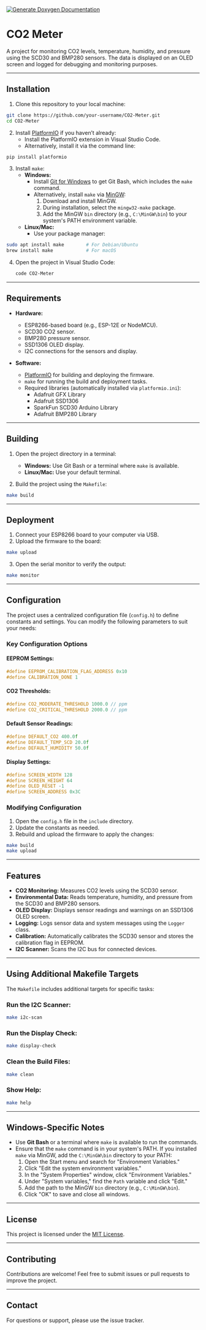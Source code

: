[![Generate Doxygen Documentation](https://github.com/nocona71/CO2-Meter/actions/workflows/doxygen.yml/badge.svg)](https://github.com/nocona71/CO2-Meter/actions/workflows/doxygen.yml)


# CO2 Meter

A project for monitoring CO2 levels, temperature, humidity, and pressure using the SCD30 and BMP280 sensors. The data is displayed on an OLED screen and logged for debugging and monitoring purposes.

---

## **Installation**

1. Clone this repository to your local machine:
```bash
git clone https://github.com/your-username/CO2-Meter.git
cd CO2-Meter
```

2. Install [PlatformIO](https://platformio.org/) if you haven’t already:
   - Install the PlatformIO extension in Visual Studio Code.
   - Alternatively, install it via the command line:
```bash
pip install platformio
```

3. Install `make`:
   - **Windows:**
     - Install [Git for Windows](https://gitforwindows.org/) to get Git Bash, which includes the `make` command.
     - Alternatively, install `make` via [MinGW](http://www.mingw.org/):
       1. Download and install MinGW.
       2. During installation, select the `mingw32-make` package.
       3. Add the MinGW `bin` directory (e.g., `C:\MinGW\bin`) to your system's PATH environment variable.
   - **Linux/Mac:**
     - Use your package manager:
```bash
sudo apt install make        # For Debian/Ubuntu
brew install make            # For macOS
```

4. Open the project in Visual Studio Code:
   ```bash
   code CO2-Meter
   ```

---

## **Requirements**

- **Hardware:**
  - ESP8266-based board (e.g., ESP-12E or NodeMCU).
  - SCD30 CO2 sensor.
  - BMP280 pressure sensor.
  - SSD1306 OLED display.
  - I2C connections for the sensors and display.

- **Software:**
  - [PlatformIO](https://platformio.org/) for building and deploying the firmware.
  - `make` for running the build and deployment tasks.
  - Required libraries (automatically installed via `platformio.ini`):
    - Adafruit GFX Library
    - Adafruit SSD1306
    - SparkFun SCD30 Arduino Library
    - Adafruit BMP280 Library

---

## **Building**

1. Open the project directory in a terminal:
   - **Windows:** Use Git Bash or a terminal where `make` is available.
   - **Linux/Mac:** Use your default terminal.

2. Build the project using the `Makefile`:
```bash
make build
```

---

## **Deployment**

1. Connect your ESP8266 board to your computer via USB.
2. Upload the firmware to the board:
```bash
make upload
```

3. Open the serial monitor to verify the output:
```bash
make monitor
```

---

## **Configuration**

The project uses a centralized configuration file (`config.h`) to define constants and settings. You can modify the following parameters to suit your needs:

### **Key Configuration Options**
#### **EEPROM Settings:**
```cpp
#define EEPROM_CALIBRATION_FLAG_ADDRESS 0x10
#define CALIBRATION_DONE 1
```

#### **CO2 Thresholds:**
```cpp
#define CO2_MODERATE_THRESHOLD 1000.0 // ppm
#define CO2_CRITICAL_THRESHOLD 2000.0 // ppm
```

#### **Default Sensor Readings:**
```cpp
#define DEFAULT_CO2 400.0f
#define DEFAULT_TEMP_SCD 20.0f
#define DEFAULT_HUMIDITY 50.0f
```

#### **Display Settings:**
```cpp
#define SCREEN_WIDTH 128
#define SCREEN_HEIGHT 64
#define OLED_RESET -1
#define SCREEN_ADDRESS 0x3C
```

### **Modifying Configuration**
1. Open the `config.h` file in the `include` directory.
2. Update the constants as needed.
3. Rebuild and upload the firmware to apply the changes:
```bash
make build
make upload
```

---

## **Features**

- **CO2 Monitoring:** Measures CO2 levels using the SCD30 sensor.
- **Environmental Data:** Reads temperature, humidity, and pressure from the SCD30 and BMP280 sensors.
- **OLED Display:** Displays sensor readings and warnings on an SSD1306 OLED screen.
- **Logging:** Logs sensor data and system messages using the `Logger` class.
- **Calibration:** Automatically calibrates the SCD30 sensor and stores the calibration flag in EEPROM.
- **I2C Scanner:** Scans the I2C bus for connected devices.

---

## **Using Additional Makefile Targets**

The `Makefile` includes additional targets for specific tasks:

### **Run the I2C Scanner:**
```bash
make i2c-scan
```

### **Run the Display Check:**
```bash
make display-check
```

### **Clean the Build Files:**
```bash
make clean
```

### **Show Help:**
```bash
make help
```

---

## **Windows-Specific Notes**

- Use **Git Bash** or a terminal where `make` is available to run the commands.
- Ensure that the `make` command is in your system's PATH. If you installed `make` via MinGW, add the `C:\MinGW\bin` directory to your PATH:
  1. Open the Start menu and search for "Environment Variables."
  2. Click "Edit the system environment variables."
  3. In the "System Properties" window, click "Environment Variables."
  4. Under "System variables," find the `Path` variable and click "Edit."
  5. Add the path to the MinGW `bin` directory (e.g., `C:\MinGW\bin`).
  6. Click "OK" to save and close all windows.

---

## **License**

This project is licensed under the [MIT License](LICENSE).

---

## **Contributing**

Contributions are welcome! Feel free to submit issues or pull requests to improve the project.

---

## **Contact**

For questions or support, please use the issue tracker.

